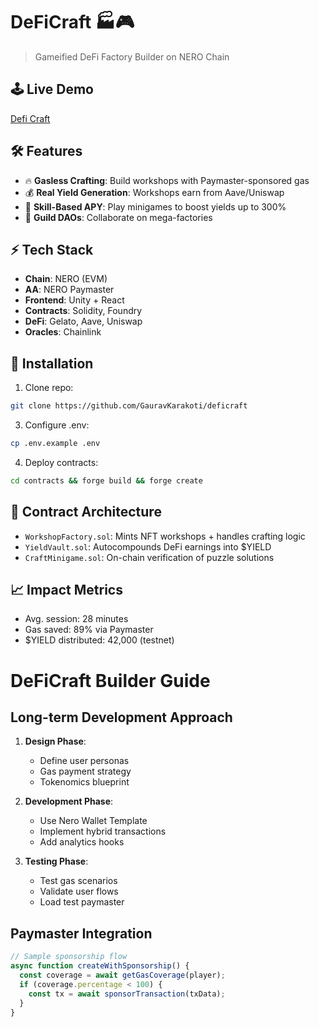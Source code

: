 # DeFiCraft 🏭🎮  
> Gameified DeFi Factory Builder on NERO Chain

## 🕹️ Live Demo  
[Defi Craft](https://deficraft-backend.onrender.com)  

## 🛠️ Features  
- 🔥 **Gasless Crafting**: Build workshops with Paymaster-sponsored gas  
- 💰 **Real Yield Generation**: Workshops earn from Aave/Uniswap  
- 🧩 **Skill-Based APY**: Play minigames to boost yields up to 300%  
- 👥 **Guild DAOs**: Collaborate on mega-factories  

## ⚡ Tech Stack  
- **Chain**: NERO (EVM)  
- **AA**: NERO Paymaster  
- **Frontend**: Unity + React  
- **Contracts**: Solidity, Foundry  
- **DeFi**: Gelato, Aave, Uniswap  
- **Oracles**: Chainlink  

## 🚀 Installation  
1. Clone repo:  
```bash  
git clone https://github.com/GauravKarakoti/deficraft
```
3. Configure .env:
```bash
cp .env.example .env
```
4. Deploy contracts:
```bash
cd contracts && forge build && forge create
```

## 📜 Contract Architecture
- `WorkshopFactory.sol`: Mints NFT workshops + handles crafting logic
- `YieldVault.sol`: Autocompounds DeFi earnings into $YIELD
- `CraftMinigame.sol`: On-chain verification of puzzle solutions

## 📈 Impact Metrics
- Avg. session: 28 minutes
- Gas saved: 89% via Paymaster
- $YIELD distributed: 42,000 (testnet)

# DeFiCraft Builder Guide
## Long-term Development Approach
1. **Design Phase**:
   - Define user personas
   - Gas payment strategy
   - Tokenomics blueprint

2. **Development Phase**:
   - Use Nero Wallet Template
   - Implement hybrid transactions
   - Add analytics hooks

3. **Testing Phase**:
   - Test gas scenarios
   - Validate user flows
   - Load test paymaster

## Paymaster Integration
```javascript
// Sample sponsorship flow
async function createWithSponsorship() {
  const coverage = await getGasCoverage(player);
  if (coverage.percentage < 100) {
    const tx = await sponsorTransaction(txData);
  }
}
```